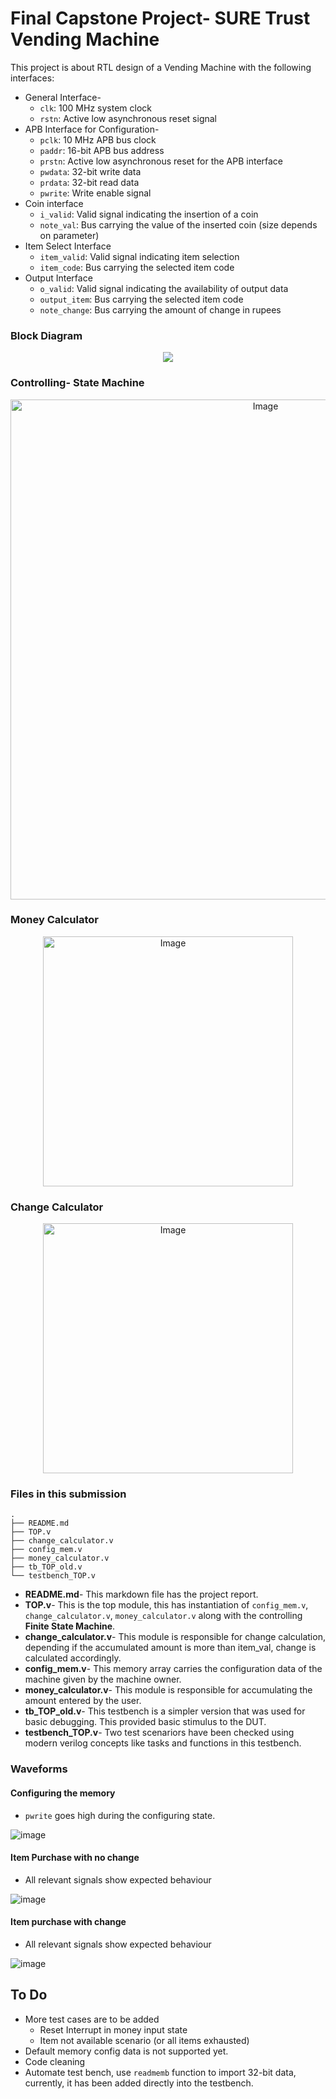 # Final Capstone Project- SURE Trust Vending Machine

This project is about RTL design of a Vending Machine with the following interfaces:
- General Interface-
  - `clk`: 100 MHz system clock
  - `rstn`: Active low asynchronous reset signal
- APB Interface for Configuration-
  - `pclk`: 10 MHz APB bus clock
  - `paddr`: 16-bit APB bus address
  - `prstn`: Active low asynchronous reset for the APB interface
  - `pwdata`: 32-bit write data
  - `prdata`: 32-bit read data
  - `pwrite`: Write enable signal
- Coin interface
  - `i_valid`: Valid signal indicating the insertion of a coin
  - `note_val`: Bus carrying the value of the inserted coin (size depends on parameter)
-  Item Select Interface
    - `item_valid`: Valid signal indicating item selection
    - `item_code`: Bus carrying the selected item code
- Output Interface
  - `o_valid`: Valid signal indicating the availability of output data
  - `output_item`: Bus carrying the selected item code
  - `note_change`: Bus carrying the amount of change in rupees
 

### Block Diagram

<p align="center">
  <img src="https://github.com/devchadha-jmi/G11_VLSI/assets/82091082/665860c6-3d42-41a1-b803-a1e24ecdc50a">
</p>


### Controlling- State Machine

<p align="center">
  <img src="https://github.com/devchadha-jmi/G11_VLSI/assets/82091082/0784cd6a-3c8c-4761-89a5-acfa950f0c9c" width="800" alt="Image">
</p>



### Money Calculator

<p align="center">
  <img src="https://github.com/devchadha-jmi/G11_VLSI/assets/82091082/d190497a-7143-481d-89d5-9d574bcc9503" width="400" alt="Image">
</p>


### Change Calculator

<p align="center">
  <img src="https://github.com/devchadha-jmi/G11_VLSI/assets/82091082/646a51e2-c698-463b-9716-09828d947925" width="400" alt="Image">
</p>


### Files in this submission
```
.
├── README.md
├── TOP.v
├── change_calculator.v
├── config_mem.v
├── money_calculator.v
├── tb_TOP_old.v
└── testbench_TOP.v
```

- **README.md**- This markdown file has the project report.
- **TOP.v**- This is the top module, this has instantiation of `config_mem.v`, `change_calculator.v`, `money_calculator.v` along with the controlling **Finite State Machine**.
- **change_calculator.v**- This module is responsible for change calculation, depending if the accumulated amount is more than item_val, change is calculated accordingly.
- **config_mem.v**- This memory array carries the configuration data of the machine given by the machine owner.
- **money_calculator.v**- This module is responsible for accumulating the amount entered by the user.
- **tb_TOP_old.v**- This testbench is a simpler version that was used for basic debugging. This provided basic stimulus to the DUT.
- **testbench_TOP.v**- Two test scenariors have been checked using modern verilog concepts like tasks and functions in this testbench.


### Waveforms

#### Configuring the memory

- `pwrite` goes high during the configuring state.

![image](https://github.com/devchadha-jmi/G11_VLSI/assets/82091082/bccb433a-3d27-4eba-b51e-45999f44bd13)

#### Item Purchase with no change

- All relevant signals show expected behaviour

![image](https://github.com/devchadha-jmi/G11_VLSI/assets/82091082/5c9e0806-e702-4ace-9e88-36bd7345a41a)

#### Item purchase with change

- All relevant signals show expected behaviour

![image](https://github.com/devchadha-jmi/G11_VLSI/assets/82091082/573bfc9a-5e80-47aa-96db-600209b32a7f)


## To Do

- More test cases are to be added
    - Reset Interrupt in money input state
    - Item not available scenario (or all items exhausted) 
- Default memory config data is not supported yet.
- Code cleaning
- Automate test bench, use `readmemb` function to import 32-bit data, currently, it has been added directly into the testbench. 


